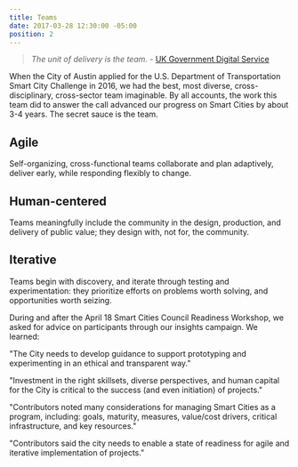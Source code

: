 ```yaml
---
title: Teams
date: 2017-03-28 12:30:00 -05:00
position: 2
---
```


> *The unit of delivery is the team.* - [UK Government Digital Service](https://gds.blog.gov.uk/2012/10/26/what-weve-learnt-about-scaling-agile/)

When the City of Austin applied for the U.S. Department of Transportation Smart City Challenge in 2016, we had the best, most diverse, cross-disciplinary, cross-sector team imaginable. By all accounts, the work this team did to answer the call advanced our progress on Smart Cities by about 3-4 years. The secret sauce is the team.

## Agile

Self-organizing, cross-functional teams collaborate and plan adaptively, deliver early, while responding flexibly to change.

## Human-centered

Teams meaningfully include the community in the design, production, and delivery of public value; they design with, not for, the community.

## Iterative

Teams begin with discovery, and iterate through testing and experimentation: they prioritize efforts on problems worth solving, and opportunities worth seizing.

During and after the April 18 Smart Cities Council Readiness Workshop, we asked for advice on participants through our insights campaign. We learned:

"The City needs to develop guidance to support prototyping and experimenting in an ethical and transparent way."

"Investment in the right skillsets, diverse perspectives, and human capital for the City is critical to the success (and even initiation) of projects."

"Contributors noted many considerations for managing Smart Cities as a program, including: goals, maturity, measures, value/cost drivers, critical infrastructure, and key resources."

"Contributors said the city needs to enable a state of readiness for agile and iterative implementation of projects."